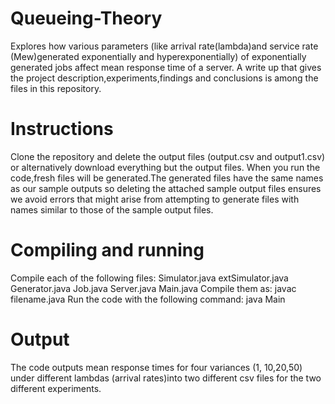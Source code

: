 # Queueing-Theory
Explores how various parameters (like arrival rate(lambda)and service rate (Mew)generated exponentially and hyperexponentially) of exponentially generated jobs affect mean response time of a server.
A write up that gives the project description,experiments,findings and conclusions is among the files in this repository.
# Instructions
Clone the repository and delete the output files (output.csv and output1.csv) or alternatively download everything but the output files. When you run the code,fresh files will be generated.The generated files have the same names as our sample outputs so deleting the attached sample output files ensures we avoid errors that might arise from attempting to generate files with names similar to those of the sample output files.
# Compiling and running
Compile each of the following files:
Simulator.java
extSimulator.java
Generator.java
Job.java
Server.java
Main.java
Compile them as: javac filename.java
Run the code with the following command:
java Main
# Output
The code outputs mean response times for four variances (1, 10,20,50) under different lambdas (arrival rates)into two different csv files for the two different experiments.
